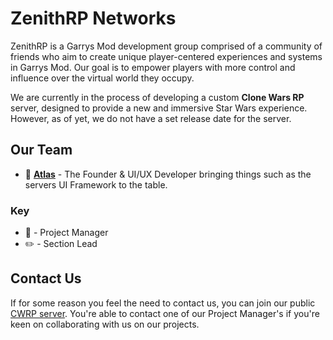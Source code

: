 # ZenithRP Networks

ZenithRP is a Garrys Mod development group comprised of a community of friends who aim to create unique player-centered experiences and systems in Garrys Mod.
Our goal is to empower players with more control and influence over the virtual world they occupy.

We are currently in the process of developing a custom **Clone Wars RP** server, designed to provide a new and immersive Star Wars experience.
However, as of yet, we do not have a set release date for the server.

## Our Team

- 📝 **[Atlas](https://github.com/8char)** - The Founder & UI/UX Developer bringing things such as the servers UI Framework to the table.

### Key
* 📝 - Project Manager
* ✏️ - Section Lead

## Contact Us

If for some reason you feel the need to contact us, you can join our public [CWRP server](https://discord.gg/GdPCEjURn4).
You're able to contact one of our Project Manager's if you're keen on collaborating with us on our projects.